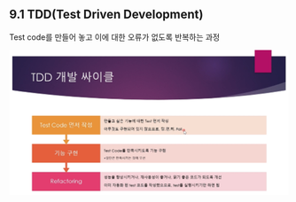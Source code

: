 ## 9.1 TDD(Test Driven Development)

Test code를 만들어 놓고 이에 대한 오류가 없도록 반복하는 과정

![image-20200320201332020](.\images\image-20200320201332020.png)



